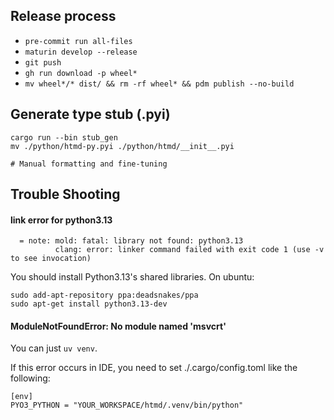 ## Release process

- `pre-commit run all-files`
- `maturin develop --release`
- `git push`
- `gh run download -p wheel*`
- `mv wheel*/* dist/ && rm -rf wheel* && pdm publish --no-build`

## Generate type stub (.pyi)

```
cargo run --bin stub_gen
mv ./python/htmd-py.pyi ./python/htmd/__init__.pyi

# Manual formatting and fine-tuning
```

## Trouble Shooting

#### link error for python3.13

```
  = note: mold: fatal: library not found: python3.13
          clang: error: linker command failed with exit code 1 (use -v to see invocation)
```

You should install Python3.13's shared libraries. On ubuntu:

```
sudo add-apt-repository ppa:deadsnakes/ppa
sudo apt-get install python3.13-dev
```

#### ModuleNotFoundError: No module named 'msvcrt'

You can just `uv venv`.

If this error occurs in IDE, you need to set ./.cargo/config.toml like the following:

```
[env]
PYO3_PYTHON = "YOUR_WORKSPACE/htmd/.venv/bin/python"
```
